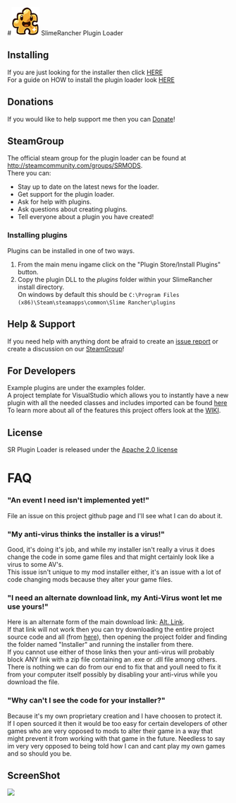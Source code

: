 #<img src="https://github.com/dsisco11/SR_Plugin_Loader/raw/master/SR_Plugin_Loader/SR_PluginLoader/Resources/puzzle_slime_outlined_64.png" /> SlimeRancher Plugin Loader

## Installing
If you are just looking for the installer then click <a href="https://github.com/dsisco11/SR_Plugin_Loader/raw/master/Installer.zip">HERE</a>  
For a guide on HOW to install the plugin loader look <a href="https://github.com/dsisco11/SR_Plugin_Loader/wiki/Installation">HERE</a>

## Donations  
If you would like to help support me then you can <a href="https://www.paypal.com/cgi-bin/webscr?cmd=_s-xclick&hosted_button_id=DYGPA5XA4MWC2">Donate</a>!

## SteamGroup  
The official steam group for the plugin loader can be found at 
<a href="http://steamcommunity.com/groups/SRMODS">http://steamcommunity.com/groups/SRMODS</a>.  
There you can:  
- Stay up to date on the latest news for the loader.  
- Get support for the plugin loader.  
- Ask for help with plugins.  
- Ask questions about creating plugins.  
- Tell everyone about a plugin you have created!  

### Installing plugins
Plugins can be installed in one of two ways.  
1) From the main menu ingame click on the "Plugin Store/Install Plugins" button.  
2) Copy the plugin DLL to the _plugins_ folder within your SlimeRancher install directory.  
On windows by default this should be `C:\Program Files (x86)\Steam\steamapps\common\Slime Rancher\plugins`

## Help & Support  
If you need help with anything dont be afraid to create an <a href="https://github.com/dsisco11/SR_Plugin_Loader/issues">issue report</a> or create a discussion on our <a href="http://steamcommunity.com/groups/SRMODS">SteamGroup</a>!

## For Developers  
Example plugins are under the examples folder.  
A project template for VisualStudio which allows you to instantly have a new plugin with all the needed classes and includes imported can be found [here](https://github.com/dsisco11/SR_Plugin_Loader/raw/master/SR_Plugin_Template.vsix)  
To learn more about all of the features this project offers look at the <a href="https://github.com/dsisco11/SR_Plugin_Loader/wiki">WIKI</a>.
  
## License
SR Plugin Loader is released under the <a href="https://tldrlegal.com/license/apache-license-2.0-(apache-2.0)">Apache 2.0 license</a>

# FAQ
### "An event I need isn't implemented yet!"
File an issue on this project github page and I'll see what I can do about it.
  
### "My anti-virus thinks the installer is a virus!"  
Good, it's doing it's job, and while my installer isn't really a virus it does change the code in some game files and that might certainly look like a virus to some AV's.  
This issue isn't unique to my mod installer either, it's an issue with a lot of code changing mods because they alter your game files. 

### "I need an alternate download link, my Anti-Virus wont let me use yours!"  
Here is an alternate form of the main download link: <a href="https://raw.github.com/dsisco11/SR_Plugin_Loader/master/Installer.zip">Alt. Link</a>.  
If that link will not work then you can try downloading the entire project source code and all (from <a href="https://github.com/dsisco11/SR_Plugin_Loader/archive/master.zip">here</a>), then opening the project folder and finding the folder named "Installer" and running the installer from there.  
If you cannot use either of those links then your anti-virus will probably block ANY link with a zip file containing an .exe or .dll file among others. There is nothing we can do from our end to fix that and youll need to fix it from your computer itself possibly by disabling your anti-virus while you download the file.
  
  
### "Why can't I see the code for your installer?"  
Because it's my own proprietary creation and I have choosen to protect it.  
If I open sourced it then it would be too easy for certain developers of other games who are very opposed to mods to alter their game in a way that might prevent it from working with that game in the future. Needless to say im very very opposed to being told how I can and cant play my own games and so should you be.  


## ScreenShot
<img src="http://i.imgur.com/FiFw21L.jpg" />
